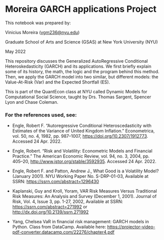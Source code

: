 # Moreira GARCH applications Project
This notebook was prepared by:

Vinicius Moreira (vgm236@nyu.edu)

Graduate School of Arts and Science (GSAS) at New York University (NYU)

May 2022

This repository discusses the Generalized AutoRegressive Conditional Heteroskedasticity (GARCH) and its applications. We first briefly explain some of its history, the math, the logic and the program behind this method. Then, we apply the GARCH model into two similar, but different models: the Value-At-Risk (Var) and the Expected Shortfall (ES).

This is part of the QuantEcon class at NYU called Dynamic Models for Computational Social Science, taught by Drs. Thomas Sargent, Spencer Lyon and Chase Coleman.

### For the references used, see:

- Engle, Robert F. “Autoregressive Conditional Heteroscedasticity with Estimates of the Variance of United Kingdom Inflation.” Econometrica, vol. 50, no. 4, 1982, pp. 987–1007, https://doi.org/10.2307/1912773. Accessed 24 Apr. 2022.

- Engle, Robert. “Risk and Volatility: Econometric Models and Financial Practice.” The American Economic Review, vol. 94, no. 3, 2004, pp. 405–20, http://www.jstor.org/stable/3592935. Accessed 24 Apr. 2022.

- Engle, Robert F. and Patton, Andrew J., What Good is a Volatility Model? (January 2001). NYU Working Paper No. S-DRP-01-03, Available at SSRN: https://ssrn.com/abstract=1296430

- Kaplanski, Guy and Kroll, Yoram, VAR Risk Measures Versus Traditional Risk Measures: An Analysis and Survey (December 1, 2001). Journal of Risk, Vol. 4, Issue 3, pp. 1-27, 2002, Available at SSRN: https://ssrn.com/abstract=271992 or http://dx.doi.org/10.2139/ssrn.271992

- Yang, Chelsea VaR in financial risk management: GARCH models in Python. Class from DataCamp. Available here: https://projector-video-pdf-converter.datacamp.com/22276/chapter4.pdf
